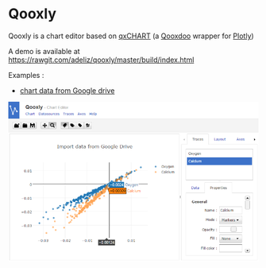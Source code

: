 # Qooxly

Qooxly is a chart editor based on [qxCHART](https://github.com/adeliz/qxchart) (a [Qooxdoo](http://qooxdoo.org/) wrapper for [Plotly](https://plot.ly/javascript/))

A demo is available at https://rawgit.com/adeliz/qooxly/master/build/index.html

Examples :
* [chart data from Google drive](https://rawgit.com/adeliz/qooxly/master/build/index.html?url=https://gist.githubusercontent.com/adeliz/e0f01adf89b8ea75b15df8629c125c3c/raw/ceb1349bd982c651c26aaade068fb7daf031dff6/gdrive.json)

![Qooxly](screenshot.png)